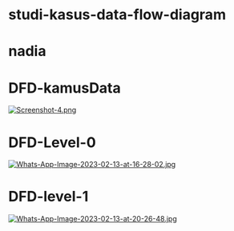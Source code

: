 # studi-kasus-data-flow-diagram
# nadia
 
# DFD-kamusData
[![Screenshot-4.png](https://i.postimg.cc/tJ3N8JH1/Screenshot-4.png)](https://postimg.cc/y3NRZVxB)
# DFD-Level-0
[![Whats-App-Image-2023-02-13-at-16-28-02.jpg](https://i.postimg.cc/GpGyz2w6/Whats-App-Image-2023-02-13-at-16-28-02.jpg)](https://postimg.cc/zLDvGqfk)
# DFD-level-1
[![Whats-App-Image-2023-02-13-at-20-26-48.jpg](https://i.postimg.cc/ZqW9nxL8/Whats-App-Image-2023-02-13-at-20-26-48.jpg)](https://postimg.cc/WDPpfrCz)
